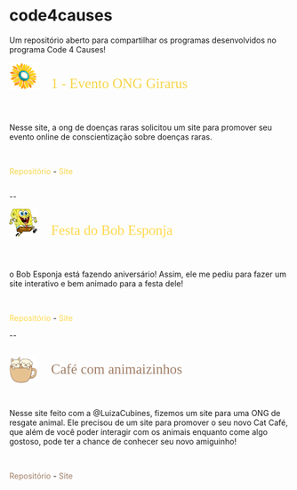 # code4causes
Um repositório aberto para compartilhar os programas desenvolvidos no programa Code 4 Causes!

<div style="display:flex; flex-direction:column; justify-items:left;">


<!-- Evento do evento da ONG Girarus -->
<div style="display:flex; align-itens:center; justify-content:center; width:100%; justify-content:left;">

<img src="1 - eventoOngGirarus/assets/imagens/icon.png" alt="Logo da ONG" width="50" height="50"/>

<p style="font-size:25px; font-family:Montserrat, Sans Serif; color:#f6d54a; margin-left:25px;">1 - Evento ONG Girarus</p>

</div>

<br>

Nesse site, a ong de doenças raras solicitou um site para promover seu evento online de conscientização sobre doenças raras.

<br>

<a src="https://github.com/danirsena/code4causes/tree/main/1%20-%20eventoOngGirarus" style="color:#f6d54a;" target="_blank">Repositório</a> -
<a src="" style="color:#f6d54a;" target="_blank">Site</a>

--

</div>

<!-- festa do Bob esponja -->
<div style="display:flex; align-itens:center; justify-content:center; justify-content:left;">

<img src="2 - festaBobEsponja/assets/media/imagens/bobs.png" alt="Logo da ONG" width="50" height="50"/>

<p style="font-size:25px; font-family:Montserrat, Sans Serif; color:#FFD94D; margin-left:25px;">Festa do Bob Esponja</p>

</div>

<br>

o Bob Esponja está fazendo aniversário! Assim, ele me pediu para fazer um site interativo e bem animado para a festa dele!

<br>

<a src="https://github.com/danirsena/code4causes/tree/main/2%20-%20festaBobEsponja" style="color:#FFD94D;" target="_blank">Repositório</a> -
<a src="" style="color:#FFD94D;" target="_blank">Site</a>

--

<!-- Evento do Cat café -->
<div style="display:flex; align-items:center; justify-content:left;">

<img src="3 - cafeComAnimaizinhos/imagens/caozinho_gatinho.png" alt="Logo da ONG" width="50" height="50"/>

<p style="font-size:25px; font-family:Montserrat, Sans Serif; color:#A07f68; margin-left:25px;">Café com animaizinhos</p>

</div>

<br>

Nesse site feito com a @LuizaCubines, fizemos um site para uma ONG de resgate animal. Ele precisou de um site para promover o seu novo Cat Café, que além de você poder interagir com os animais enquanto come algo gostoso, pode ter a chance de conhecer seu novo amiguinho!

<br>

<a src="https://github.com/danirsena/code4causes/tree/main/3%20-%20cafeComAnimaizinhos" style="color:#A07f68;" target="_blank">Repositório</a> -
<a src="" style="color:#A07f68;" target="_blank">Site</a>
</div>